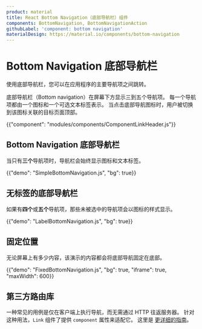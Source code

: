 ```yaml
---
product: material
title: React Bottom Navigation（底部导航栏）组件
components: BottomNavigation, BottomNavigationAction
githubLabel: 'component: bottom navigation'
materialDesign: https://material.io/components/bottom-navigation
---
```


# Bottom Navigation 底部导航栏

<p class="description">使用底部导航栏，您可以在应用程序的主要导航项之间跳转。</p>

底部导航栏（Bottom navigation）在屏幕下方显示三到五个导航项。 每一个导航项都由一个图标和一个可选文本标签表示。 当点击底部导航图标时，用户被切换到该图标关联的目标页面顶部。

{{"component": "modules/components/ComponentLinkHeader.js"}}

## Bottom Navigation 底部导航栏

当只有**三个**导航项时，导航栏会始终显示图标和文本标签。

{{"demo": "SimpleBottomNavigation.js", "bg": true}}

## 无标签的底部导航栏

如果有**四个**或**五个**导航项，那些未被选中的导航项会以图标的样式显示。

{{"demo": "LabelBottomNavigation.js", "bg": true}}

## 固定位置

无论屏幕上有多少内容，该演示的内容都会将底部导航固定在底部。

{{"demo": "FixedBottomNavigation.js", "bg": true, "iframe": true, "maxWidth": 600}}

## 第三方路由库

一种常见的用例是仅在客户端上执行导航，而无需通过 HTTP 往返服务器。 针对这种用法，`Link` 组件了提供 `component` 属性来适配它。 这里是 [更详细的指南](/guides/routing/)。
